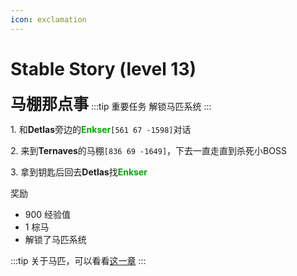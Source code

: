 ```yaml
---
icon: exclamation
---
```


# Stable Story (level 13)
<span style="font-size: 25px;">**马棚那点事**</span>
:::tip 重要任务
解锁马匹系统
:::

<span class="stage-index">1.</span> 和**Detlas**旁边的<font color=00AA00>**Enkser**</font>`[561 67 -1598]`对话

<span class="stage-index">2.</span> 来到**Ternaves**的马棚`[836 69 -1649]`，下去一直走直到杀死小BOSS

<span class="stage-index">3.</span> 拿到钥匙后回去**Detlas**找<font color=00AA00>**Enkser**</font>

奖励

+ 900 经验值 
+ 1 棕马
+ 解锁了马匹系统

:::tip
关于马匹，可以看看[这一章](/guide/basesystem/horse.html)
:::